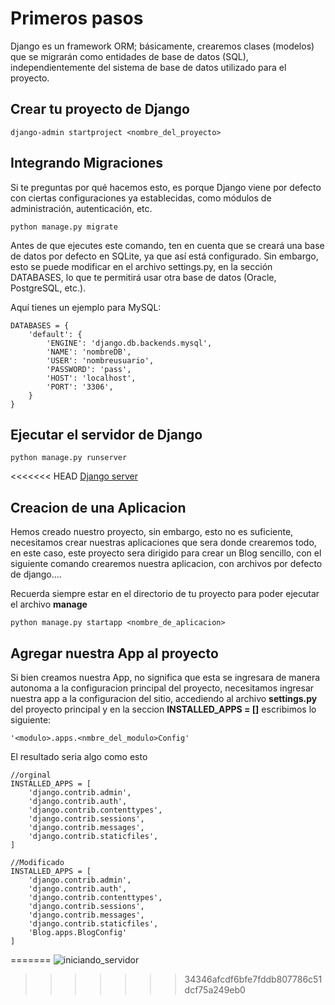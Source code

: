 # Primeros pasos

Django es un framework ORM; básicamente, crearemos clases (modelos) que se migrarán como entidades de base de datos (SQL), independientemente del sistema de base de datos utilizado para el proyecto.

## Crear tu proyecto de Django

    django-admin startproject <nombre_del_proyecto>

## Integrando Migraciones

Si te preguntas por qué hacemos esto, es porque Django viene por defecto con ciertas configuraciones ya establecidas, como módulos de administración, autenticación, etc.

    python manage.py migrate

Antes de que ejecutes este comando, ten en cuenta que se creará una base de datos por defecto en SQLite, ya que así está configurado. Sin embargo, esto se puede modificar en el archivo settings.py, en la sección DATABASES, lo que te permitirá usar otra base de datos (Oracle, PostgreSQL, etc.).

Aquí tienes un ejemplo para MySQL:

    DATABASES = {
        'default': {
            'ENGINE': 'django.db.backends.mysql',
            'NAME': 'nombreDB',
            'USER': 'nombreusuario',
            'PASSWORD': 'pass',
            'HOST': 'localhost',
            'PORT': '3306',
        }
    }

## Ejecutar el servidor de Django

    python manage.py runserver

<<<<<<< HEAD
    [Django server](C:\Users\Usuario\Desktop\python_backend\Proyectos_Djiango\img\iniciando_servidor.png)


## Creacion de una Aplicacion

Hemos creado nuestro proyecto, sin embargo, esto no es suficiente, necesitamos crear nuestras aplicaciones
que sera donde crearemos todo, en este caso, este proyecto sera dirigido para crear un Blog sencillo, con el siguiente comando crearemos nuestra aplicacion, con archivos por defecto de django....

Recuerda siempre estar en el directorio de tu proyecto para poder ejecutar el archivo **manage**

    python manage.py startapp <nombre_de_aplicacion>

## Agregar nuestra App al proyecto

Si bien creamos nuestra App, no significa que esta se ingresara de manera autonoma a la configuracion principal del proyecto, necesitamos ingresar nuestra app a la configuracion del sitio, accediendo al archivo **settings.py** del proyecto principal y en la seccion **INSTALLED_APPS = []** escribimos lo siguiente:

    '<modulo>.apps.<nmbre_del_modulo>Config'

El resultado seria algo como esto

    //orginal
    INSTALLED_APPS = [
        'django.contrib.admin',
        'django.contrib.auth',
        'django.contrib.contenttypes',
        'django.contrib.sessions',
        'django.contrib.messages',
        'django.contrib.staticfiles',
    ]

    //Modificado
    INSTALLED_APPS = [
        'django.contrib.admin',
        'django.contrib.auth',
        'django.contrib.contenttypes',
        'django.contrib.sessions',
        'django.contrib.messages',
        'django.contrib.staticfiles',
        'Blog.apps.BlogConfig'
    ]
=======
![iniciando_servidor](https://github.com/user-attachments/assets/9031cd9c-c4a1-456e-a7df-c3b58820d629)
>>>>>>> 34346afcdf6bfe7fddb807786c51dcf75a249eb0
